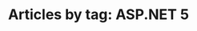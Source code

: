 ---
layout: blog_by_tag
title: 'Articles by tag: ASP.NET 5'
tag: aspnet5
permalink: /blog/tag/aspnet5/
---